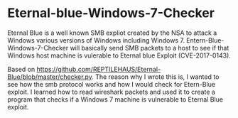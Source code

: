 # Eternal-blue-Windows-7-Checker

Eternal Blue is a well known SMB expliot created by the NSA to attack a Windows various versions of Windows including Windows 7. Entern-Blue-Windows-7-Checker will basically send SMB packets to a host to see if that Windows host machine is vulerable to Eternal blue Exploit (CVE-2017-0143). 


Based on https://github.com/REPTILEHAUS/Eternal-Blue/blob/master/checker.py. The reason why I wrote this is, I wanted to see how the smb protocol works and how I would check for Etern-Blue exploit. I learned how to read wireshark packets and used it to create a program that checks if a Windows 7 machine is vulnerable to Eternal Blue exploit.

